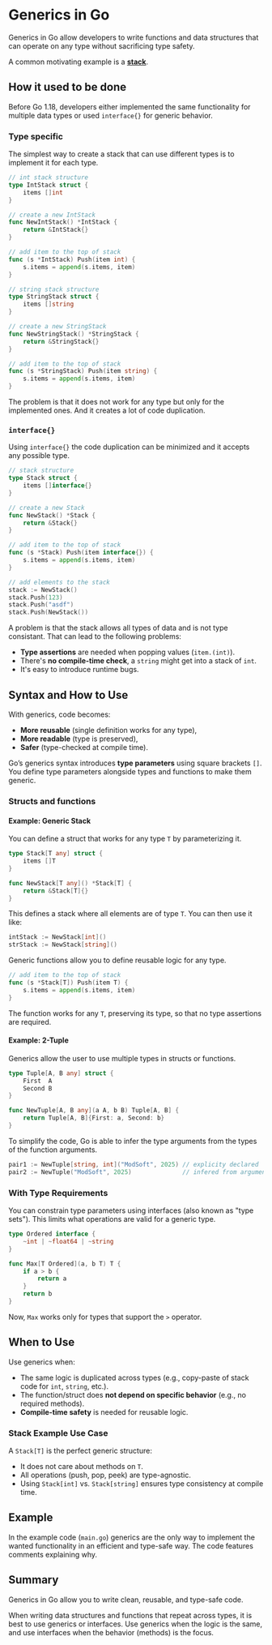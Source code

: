 # Generics in Go

Generics in Go allow developers to write functions and data structures that can operate on any type without sacrificing type safety.

A common motivating example is a [**stack**](https://en.wikipedia.org/wiki/Stack_(abstract_data_type)).

## How it used to be done

Before Go 1.18, developers either implemented the same functionality for multiple data types or used `interface{}` for generic behavior.

### Type specific

The simplest way to create a stack that can use different types is to implement it for each type.

```go
// int stack structure
type IntStack struct {
    items []int
}

// create a new IntStack
func NewIntStack() *IntStack {
    return &IntStack{}
}

// add item to the top of stack
func (s *IntStack) Push(item int) {
    s.items = append(s.items, item)
}

// string stack structure
type StringStack struct {
    items []string
}

// create a new StringStack
func NewStringStack() *StringStack {
    return &StringStack{}
}

// add item to the top of stack
func (s *StringStack) Push(item string) {
    s.items = append(s.items, item)
}
```

The problem is that it does not work for any type but only for the implemented ones.
And it creates a lot of code duplication.

### `interface{}`

Using `interface{}` the code duplication can be minimized and it accepts any possible type.

```go
// stack structure
type Stack struct {
    items []interface{}
}

// create a new Stack
func NewStack() *Stack {
    return &Stack{}
}

// add item to the top of stack
func (s *Stack) Push(item interface{}) {
    s.items = append(s.items, item)
}

// add elements to the stack
stack := NewStack()
stack.Push(123)
stack.Push("asdf")
stack.Push(NewStack())
```

A problem is that the stack allows all types of data and is not type consistant.
That can lead to the following problems:

- **Type assertions** are needed when popping values (`item.(int)`).
- There's **no compile-time check**, a `string` might get into a stack of `int`.
- It's easy to introduce runtime bugs.

## Syntax and How to Use

With generics, code becomes:

- **More reusable** (single definition works for any type),
- **More readable** (type is preserved),
- **Safer** (type-checked at compile time).

Go’s generics syntax introduces **type parameters** using square brackets `[]`.
You define type parameters alongside types and functions to make them generic.

### Structs and functions

#### Example: Generic Stack

You can define a struct that works for any type `T` by parameterizing it.

```go
type Stack[T any] struct {
    items []T
}

func NewStack[T any]() *Stack[T] {
    return &Stack[T]{}
}
```

This defines a stack where all elements are of type `T`. You can then use it like:

```go
intStack := NewStack[int]()
strStack := NewStack[string]()
```

Generic functions allow you to define reusable logic for any type.

```go
// add item to the top of stack
func (s *Stack[T]) Push(item T) {
    s.items = append(s.items, item)
}
```

The function works for any `T`, preserving its type, so that no type assertions are required.

#### Example: 2-Tuple

Generics allow the user to use multiple types in structs or functions.

```go
type Tuple[A, B any] struct {
    First  A
    Second B
}

func NewTuple[A, B any](a A, b B) Tuple[A, B] {
    return Tuple[A, B]{First: a, Second: b}
}
```

To simplify the code, Go is able to infer the type arguments from the types of the function arguments.

```go
pair1 := NewTuple[string, int]("ModSoft", 2025) // explicity declared
pair2 := NewTuple("ModSoft", 2025)              // infered from arguments
```

### With Type Requirements

You can constrain type parameters using interfaces (also known as "type sets").
This limits what operations are valid for a generic type.

```go
type Ordered interface {
    ~int | ~float64 | ~string
}

func Max[T Ordered](a, b T) T {
    if a > b {
        return a
    }
    return b
}
```

Now, `Max` works only for types that support the `>` operator.

## When to Use

Use generics when:

- The same logic is duplicated across types (e.g., copy-paste of stack code for `int`, `string`, etc.).
- The function/struct does **not depend on specific behavior** (e.g., no required methods).
- **Compile-time safety** is needed for reusable logic.

### Stack Example Use Case

A `Stack[T]` is the perfect generic structure:

- It does not care about methods on `T`.
- All operations (push, pop, peek) are type-agnostic.
- Using `Stack[int]` vs. `Stack[string]` ensures type consistency at compile time.

## Example

In the example code (`main.go`) generics are the only way to implement the wanted functionality in an efficient and type-safe way.
The code features comments explaining why.

## Summary

Generics in Go allow you to write clean, reusable, and type-safe code.

When writing data structures and functions that repeat across types, it is best to use generics or interfaces.
Use generics when the logic is the same, and use interfaces when the behavior (methods) is the focus.
